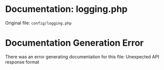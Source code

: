 # Documentation: logging.php

Original file: `config/logging.php`

# Documentation Generation Error

There was an error generating documentation for this file: Unexpected API response format